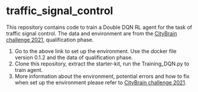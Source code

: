 # traffic_signal_control
This repository contains code to train a Double DQN RL agent for the task of traffic signal control. The data and environment are from the 
[CityBrain challenge 2021](https://kddcup2021-citybrainchallenge.readthedocs.io/en/final-phase/try-it-yourself.html), qualification phase.


1. Go to the above link to set up the environment. Use the docker file version 0.1.2 and the data of qualification phase.
2. Clone this repository, extract the starter-kit, run the Training_DQN.py to train agent.
3. More information about the environment, potential errors and how to fix when set up the environment please refer to [CityBrain challenge 2021](https://kddcup2021-citybrainchallenge.readthedocs.io/en/final-phase/try-it-yourself.html).
